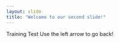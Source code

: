 ```yaml
---
layout: slide
title: "Welcome to our second slide!"
---
```

Training Test
Use the left arrow to go back!
